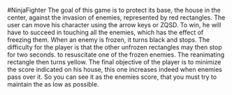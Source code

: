 #NinjaFighter
The goal of this game is to protect its base, the house in the center,
against the invasion of enemies, represented by red rectangles. The user can move his
character using the arrow keys or ZQSD. To win, he will have to succeed in touching all
the enemies, which has the effect of freezing them. When an enemy is frozen, it turns black and stops. The
difficulty for the player is that the other unfrozen rectangles may then stop for two seconds.
to resuscitate one of the frozen enemies. The reanimating rectangle then turns yellow. The final objective of the
player is to minimize the score indicated on his house, this one increases indeed when enemies
pass over it. So you can see it as the enemies score, that you must try to maintain the
as low as possible.